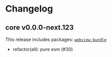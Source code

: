 # Changelog

## core v0.0.0-next.123

This release includes packages: [`webview-bundle`](https://crates.io/webview-bundle/0.0.0-next.123)

- refactor(all): pure esm (#30)
